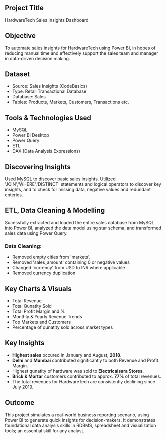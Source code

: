 ## Project Title
HardwareTech Sales Insights Dashboard
## Objective
To automate sales insights for HardwareTech using Power BI, in hopes of reducing manual time and effectively support the sales team and manager in data-driven decision making.
## Dataset
- Source: Sales Insights (CodeBasics)
- Type: Retail Transactional Database
- Database: Sales
- Tables: Products, Markets, Customers, Transactions etc.
## Tools & Technologies Used
- MySQL
- Power BI Desktop
- Power Query
- ETL
- DAX (Data Analysis Expressions)
## Discovering Insights
Used MySQL to discover basic sales insights. Utilized 'JOIN','WHERE','DISTINCT' statements and logical operators to discover key insights, and to check for missing data, negative values and redundant enteries.
## ETL, Data Cleaning & Modelling
Sucessfully extracted and loaded the entire sales database from MySQL into Power BI, analyzed the data model using star schema, and transformed sales data using Power Query.
### Data Cleaning:
  - Removed empty cities from 'markets'.
  - Removed 'sales_amount' containing 0 or negative values
  - Changed 'currency' from USD to INR where applicable
  - Removed currency duplication
## Key Charts & Visuals
- Total Revenue
- Total Qunatity Sold
- Total Profit Margin and %
- Monthly & Yearly Revenue Trends
- Top Markets and Customers
- Percentage of qunatity sold across market types
## Key Insights
- **Highest sales** occured in January and August, **2018**.
- **Delhi** and **Mumbai** contributed significantly to both Revenue and Profit Margin.
- Highest qunatity of hardware was sold to **Electricalsara Stores**.
- **Brick & Mortar** customers contributed to approx. **77%** of total revenues.
- The total revenues for HardwareTech are consistently declining since July 2019.
## Outcome
This project simulates a real-world business reporting scenario, using Power BI to generate quick insights for decision-makers. It demonstrates foundational data analysis skills in RDBMS, spreadsheet and visualization tools; an essential skill for any analyst.
